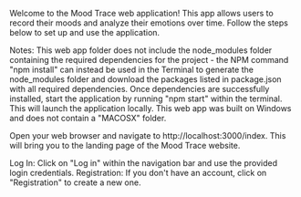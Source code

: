 Welcome to the Mood Trace web application! This app allows users to record their moods and analyze their emotions over time. Follow the steps below to set up and use the application.

Notes:
This web app folder does not include the node_modules folder containing the required dependencies for the project - the NPM command "npm install" can instead be used in the Terminal to generate the node_modules folder and download the packages listed in package.json with all required dependencies. Once dependencies are successfully installed, start the application by running "npm start" within the terminal. This will launch the application locally. This web app was built on Windows and does not contain a "MACOSX" folder.

Open your web browser and navigate to http://localhost:3000/index. This will bring you to the landing page of the Mood Trace website.

Log In: Click on "Log in" within the navigation bar and use the provided login credentials.
Registration: If you don't have an account, click on "Registration" to create a new one.

